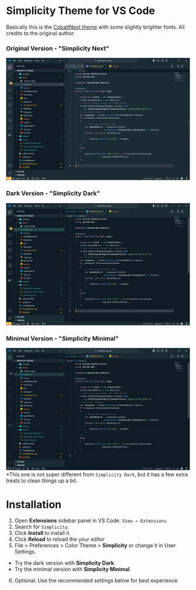 # Simplicity Theme for VS Code
Basically this is the [CobaltNext theme](https://github.com/davidleininger/cobaltnext-vscode) with some slightly brighter fonts. All credits to the original author.

### Original Version - "Simplicity Next"
![Screenshot Original](https://raw.githubusercontent.com/strong-dk/simplicity-vscode/master/images/Simplicity.png)

### Dark Version - "Simplicity Dark"
![Screenshot Dark](https://raw.githubusercontent.com/strong-dk/simplicity-vscode/master/images/Simplicity-dark.png)

### Minimal Version - "Simplicity Minimal"
![Screenshot Minimal](https://raw.githubusercontent.com/strong-dk/simplicity-vscode/master/images/Simplicity-minimal.png)
*This one is not super different from `Simplicity Dark`, but it has a few extra treats to clean things up a bit.

# Installation

1. Open **Extensions** sidebar panel in VS Code. `View → Extensions`
2. Search for `Simplicity`.
3. Click **Install** to install it.
4. Click **Reload** to reload the your editor
5. File > Preferences > Color Theme > **Simplicity** or change it in User Settings.
  - Try the dark version with **Simplicity Dark**.
  - Try the minimal version with **Simplicity Minimal**. 
6. Optional: Use the recommended settings below for best experience
